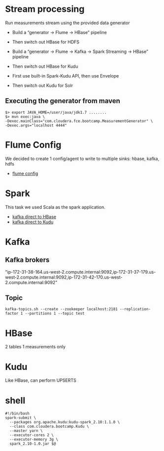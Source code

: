 # Stream processing
Run measurements stream using the provided data generator

* Build a “generator -> Flume -> HBase” pipeline
* Then switch out HBase for HDFS

* Build a “generator -> Flume -> Kafka -> Spark Streaming -> HBase” pipeline
* Then switch out HBase for Kudu
* First use built-in Spark-Kudu API, then use Envelope
* Then switch out Kudu for Solr

## Executing the generator from maven
```
$> export JAVA_HOME=/user/java/jdk1.7 ........
$> mvn exec:java \
-Dexec.mainClass="com.cloudera.fce.bootcamp.MeasurementGenerator" \
-Dexec.args="localhost 4444"
```

# Flume Config
We decided to create 1 config/agent to write to multiple sinks: hbase, kafka, hdfs
* [flume config](flume2.conf)


# Spark
This task we used Scala as the spark application. 

* [kafka direct to HBase](../spark/src/main/scala/com/cloudera/bootcamp/Streaming.scala)
* [kafka direct to Kudu](../spark/src/main/scala/com/cloudera/bootcamp/Kudu.scala)

# Kafka
## Kafka brokers
"ip-172-31-38-164.us-west-2.compute.internal:9092,ip-172-31-37-179.us-west-2.compute.internal:9092,ip-172-31-42-170.us-west-2.compute.internal:9092"
## Topic
```
kafka-topics.sh --create --zookeeper localhost:2181 --replication-factor 1 --partitions 1 --topic test
```

# HBase
2 tables
1 measurements only


# Kudu
Like HBase, can perform UPSERTS

# shell
```
#!/bin/bash
spark-submit \
  --packages org.apache.kudu:kudu-spark_2.10:1.1.0 \
  --class com.cloudera.bootcamp.Kudu \
  --master yarn \
  --executor-cores 2 \
  --executor-memory 3g \
  spark_2.10-1.0.jar $@
```
